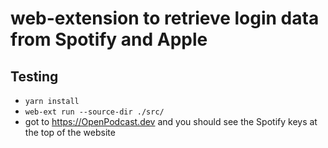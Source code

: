# web-extension to retrieve login data from Spotify and Apple

## Testing

- `yarn install`
- `web-ext run --source-dir ./src/`
- got to <https://OpenPodcast.dev> and you should see the Spotify keys at the top of the website
